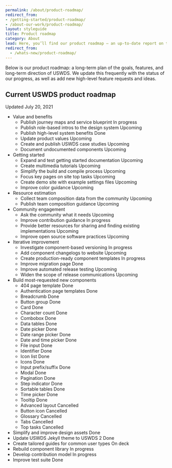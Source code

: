```yaml
---
permalink: /about/product-roadmap/
redirect_from:
- /getting-started/product-roadmap/
- /about-our-work/product-roadmap/
layout: styleguide
title: Product roadmap
category: About
lead: Here, you’ll find our product roadmap — an up-to-date report on the work we’re doing.
redirect_from:
  - /whats-new/product-roadmap/
---
```


Below is our product roadmap: a long-term plan of the goals, features, and long-term direction of USWDS. We update this frequently with the status of our progress, as well as add new high-level feature requests and ideas.

<!-- TODO: Make these into issues; add roadmap project board
You can also <a href="https://github.com/uswds/uswds/milestone/52" class="">view our product roadmap goals on GitHub</a>. -->

<h2>Current USWDS product roadmap</h2>
<p><span class="usa-tag label-done margin-left-0">Updated July 20, 2021</span></p>

<div class="maxw-tablet margin-top-5">
  <ul class="site-roadmap-list">
    <li class="site-roadmap-list__item"><span class="flex-column">Value and benefits</span>
      <ul class="site-roadmap-list__sublist">
        <li class="site-roadmap-list__item"><span class="flex-fill">Publish journey maps and service blueprint</span> <span class="usa-tag label-in-progress">In progress</span></li>
        <li class="site-roadmap-list__item"><span class="flex-fill">Publish role-based intros to the design system</span> <span class="usa-tag label-upcoming">Upcoming</span></li>
        <li class="site-roadmap-list__item"><span class="flex-fill">Publish high-level system benefits</span> <span class="usa-tag label-done">Done</span></li>
        <li class="site-roadmap-list__item"><span class="flex-fill">Update product values</span> <span class="usa-tag label-upcoming">Upcoming</span></li>
        <li class="site-roadmap-list__item"><span class="flex-fill">Create and publish USWDS case studies</span> <span class="usa-tag label-upcoming">Upcoming</span></li>
        <li class="site-roadmap-list__item"><span class="flex-fill">Document undocumented components</span> <span class="usa-tag label-upcoming">Upcoming</span></li>
      </ul>
    </li>
    <li class="site-roadmap-list__item"><span class="flex-column">Getting started</span>
      <ul class="site-roadmap-list__sublist">
        <li class="site-roadmap-list__item"><span class="flex-fill">Expand and test getting started documentation</span> <span class="usa-tag label-upcoming">Upcoming</span></li>
        <li class="site-roadmap-list__item"><span class="flex-fill">Create multimedia tutorials</span> <span class="usa-tag label-upcoming">Upcoming</span></li>
        <li class="site-roadmap-list__item"><span class="flex-fill">Simplify the build and compile process</span> <span class="usa-tag label-upcoming">Upcoming</span></li>
        <li class="site-roadmap-list__item"><span class="flex-fill">Focus key pages on site top tasks</span> <span class="usa-tag label-upcoming">Upcoming</span></li>
        <li class="site-roadmap-list__item"><span class="flex-fill">Create demo site with example settings files</span> <span class="usa-tag label-upcoming">Upcoming</span></li>
        <li class="site-roadmap-list__item"><span class="flex-fill">Improve color guidance</span> <span class="usa-tag label-upcoming">Upcoming</span></li>
      </ul>
    </li>
    <li class="site-roadmap-list__item"><span class="flex-column">Resource estimation</span>
      <ul class="site-roadmap-list__sublist">
        <li class="site-roadmap-list__item"><span class="flex-fill">Collect team composition data from the community</span> <span class="usa-tag label-upcoming">Upcoming</span></li>
        <li class="site-roadmap-list__item"><span class="flex-fill">Publish team composition guidance</span> <span class="usa-tag label-upcoming">Upcoming</span></li>
      </ul>
    </li>
    <li class="site-roadmap-list__item"><span class="flex-column">Community engagement</span>
      <ul class="site-roadmap-list__sublist">
        <li class="site-roadmap-list__item"><span class="flex-fill">Ask the community what it needs</span> <span class="usa-tag label-upcoming">Upcoming</span></li>
        <li class="site-roadmap-list__item"><span class="flex-fill">Improve contribution guidance</span> <span class="usa-tag label-in-progress">In progress</span></li>
        <li class="site-roadmap-list__item"><span class="flex-fill">Provide better resources for sharing and finding existing implementations</span> <span class="usa-tag label-upcoming">Upcoming</span></li>
        <li class="site-roadmap-list__item"><span class="flex-fill">Improve open source software practices</span> <span class="usa-tag label-upcoming">Upcoming</span></li>
      </ul>
    </li>
    <li class="site-roadmap-list__item"><span class="flex-column">Iterative improvement</span>
      <ul class="site-roadmap-list__sublist">
        <li class="site-roadmap-list__item"><span class="flex-fill">Investigate component-based versioning</span> <span class="usa-tag label-in-progress">In progress</span></li>
        <li class="site-roadmap-list__item"><span class="flex-fill">Add component changelogs to website</span> <span class="usa-tag label-upcoming">Upcoming</span></li>
        <li class="site-roadmap-list__item"><span class="flex-fill">Create production-ready component templates</span> <span class="usa-tag label-in-progress">In progress</span></li>
        <li class="site-roadmap-list__item"><span class="flex-fill">Improve migration page</span> <span class="usa-tag label-done">Done</span></li>
        <li class="site-roadmap-list__item"><span class="flex-fill">Improve automated release testing</span> <span class="usa-tag label-upcoming">Upcoming</span></li>
        <li class="site-roadmap-list__item"><span class="flex-fill">Widen the scope of release communications</span> <span class="usa-tag label-upcoming">Upcoming</span></li>
      </ul>
    </li>
    <li class="site-roadmap-list__item"><span class="flex-column">Build most-requested new components</span>
      <ul class="site-roadmap-list__sublist">
        <li class="site-roadmap-list__item"><span class="flex-fill">404 page template</span> <span class="usa-tag label-done">Done</span></li>
        <li class="site-roadmap-list__item"><span class="flex-fill">Authentication page templates</span> <span class="usa-tag label-done">Done</span></li>
        <li class="site-roadmap-list__item"><span class="flex-fill">Breadcrumb</span> <span class="usa-tag label-done">Done</span></li>
        <li class="site-roadmap-list__item"><span class="flex-fill">Button group</span> <span class="usa-tag label-done">Done</span></li>
        <li class="site-roadmap-list__item"><span class="flex-fill">Card</span> <span class="usa-tag label-done">Done</span></li>
        <li class="site-roadmap-list__item"><span class="flex-fill">Character count</span> <span class="usa-tag label-done">Done</span></li>
        <li class="site-roadmap-list__item"><span class="flex-fill">Combobox</span> <span class="usa-tag label-done">Done</span></li>
        <li class="site-roadmap-list__item"><span class="flex-fill">Data tables</span> <span class="usa-tag label-done">Done</span></li>
        <li class="site-roadmap-list__item"><span class="flex-fill">Date picker</span>  <span class="usa-tag label-done">Done</span></li>
        <li class="site-roadmap-list__item"><span class="flex-fill">Date range picker</span>  <span class="usa-tag label-done">Done</span></li>
        <li class="site-roadmap-list__item"><span class="flex-fill">Date and time picker</span> <span class="usa-tag label-done">Done</span></li>
        <li class="site-roadmap-list__item"><span class="flex-fill">File input</span> <span class="usa-tag label-done">Done</span></li>
        <li class="site-roadmap-list__item"><span class="flex-fill">Identifier</span> <span class="usa-tag label-done">Done</span></li>
        <li class="site-roadmap-list__item"><span class="flex-fill">Icon list</span> <span class="usa-tag label-done">Done</span></li>
        <li class="site-roadmap-list__item"><span class="flex-fill">Icons</span> <span class="usa-tag label-done">Done</span></li>
        <li class="site-roadmap-list__item"><span class="flex-fill">Input prefix/suffix</span> <span class="usa-tag label-done">Done</span></li>
        <li class="site-roadmap-list__item"><span class="flex-fill">Modal</span> <span class="usa-tag label-done">Done</span></li>
        <li class="site-roadmap-list__item"><span class="flex-fill">Pagination</span> <span class="usa-tag label-done">Done</span></li>
        <li class="site-roadmap-list__item"><span class="flex-fill">Step indicator</span> <span class="usa-tag label-done">Done</span></li>
        <li class="site-roadmap-list__item"><span class="flex-fill">Sortable tables</span> <span class="usa-tag label-done">Done</span></li>
        <li class="site-roadmap-list__item"><span class="flex-fill">Time picker</span>  <span class="usa-tag label-done">Done</span></li>
        <li class="site-roadmap-list__item"><span class="flex-fill">Tooltip</span> <span class="usa-tag label-done">Done</span></li>
        <li class="site-roadmap-list__item"><span class="flex-fill">Advanced layout</span> <span class="usa-tag label-cancelled">Cancelled</span></li>
        <li class="site-roadmap-list__item"><span class="flex-fill">Button icon</span> <span class="usa-tag label-cancelled">Cancelled</span></li>
        <li class="site-roadmap-list__item"><span class="flex-fill">Glossary</span> <span class="usa-tag label-cancelled">Cancelled</span></li>
        <li class="site-roadmap-list__item"><span class="flex-fill">Tabs</span> <span class="usa-tag label-cancelled">Cancelled</span></li>
        <li class="site-roadmap-list__item"><span class="flex-fill">Top tasks</span> <span class="usa-tag label-cancelled">Cancelled</span></li>
      </ul>
    </li>
    <li class="site-roadmap-list__item"><span class="flex-fill">Simplify and improve design assets</span> <span class="usa-tag label-done">Done</span></li>
    <li class="site-roadmap-list__item"><span class="flex-fill">Update USWDS Jekyll theme to USWDS 2</span> <span class="usa-tag label-done">Done</span></li>
    <li class="site-roadmap-list__item"><span class="flex-fill">Create tailored guides for common user types</span> <span class="usa-tag label-next">On deck</span></li>
    <li class="site-roadmap-list__item"><span class="flex-fill">Rebuild component library</span> <span class="usa-tag label-in-progress">In progress</span></li>
    <li class="site-roadmap-list__item"><span class="flex-fill">Develop contribution model</span> <span class="usa-tag label-in-progress">In progress</span></li>
    <li class="site-roadmap-list__item"><span class="flex-fill">Improve test suite</span> <span class="usa-tag label-done">Done</span></li>
  </ul>
</div>

